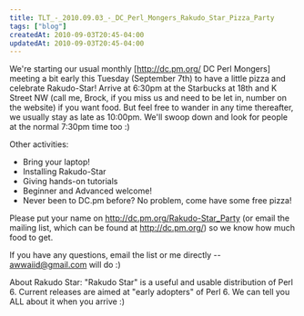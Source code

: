 ```yaml
---
title: TLT_-_2010.09.03_-_DC_Perl_Mongers_Rakudo_Star_Pizza_Party
tags: ["blog"]
createdAt: 2010-09-03T20:45-04:00
updatedAt: 2010-09-03T20:45-04:00
---
```


We're starting our usual monthly [http://dc.pm.org/ DC Perl Mongers] meeting a bit early this Tuesday (September 7th) to have a little pizza and celebrate Rakudo-Star! Arrive at 6:30pm at the Starbucks at 18th and K Street NW (call me, Brock, if you miss us and need to be let in, number on the website) if you want food. But feel free to wander in any time thereafter, we usually stay as late as 10:00pm. We'll swoop down and look for people at the normal 7:30pm time too :)

Other activities:
* Bring your laptop!
* Installing Rakudo-Star
* Giving hands-on tutorials
* Beginner and Advanced welcome!
* Never been to DC.pm before? No problem, come have some free pizza!

Please put your name on http://dc.pm.org/Rakudo-Star_Party (or email the mailing list, which can be found at http://dc.pm.org/) so we know how much food to get.

If you have any questions, email the list or me directly -- awwaiid@gmail.com will do :)

About Rakudo Star: "Rakudo Star" is a useful and usable distribution of Perl 6. Current releases are aimed at "early adopters" of Perl 6. We can tell you ALL about it when you arrive :)

